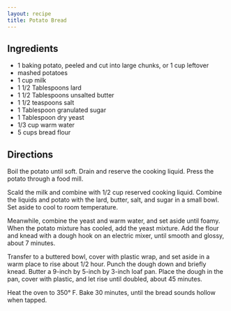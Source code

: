 ```yaml
---
layout: recipe
title: Potato Bread
---
```


## Ingredients

* 1 baking potato, peeled and cut into large chunks, or 1 cup leftover
* mashed potatoes
* 1 cup milk
* 1 1/2 Tablespoons lard
* 1 1/2 Tablespoons unsalted butter
* 1 1/2 teaspoons salt
* 1 Tablespoon granulated sugar
* 1 Tablespoon dry yeast
* 1/3 cup warm water
* 5 cups bread flour

## Directions

Boil the potato until soft. Drain and reserve the cooking liquid. Press
the potato through a food mill.

Scald the milk and combine with 1/2 cup reserved cooking liquid. Combine
the liquids and potato with the lard, butter, salt, and sugar in a small
bowl. Set aside to cool to room temperature.

Meanwhile, combine the yeast and warm water, and set aside until foamy.
When the potato mixture has cooled, add the yeast mixture. Add the flour
and knead with a dough hook on an electric mixer, until smooth and
glossy, about 7 minutes.

Transfer to a buttered bowl, cover with plastic wrap, and set aside in a
warm place to rise about 1/2 hour. Punch the dough down and briefly
knead. Butter a 9-inch by 5-inch by 3-inch loaf pan. Place the dough in
the pan, cover with plastic, and let rise until doubled, about 45
minutes.

Heat the oven to 350° F. Bake 30 minutes, until the bread sounds hollow
when tapped.
